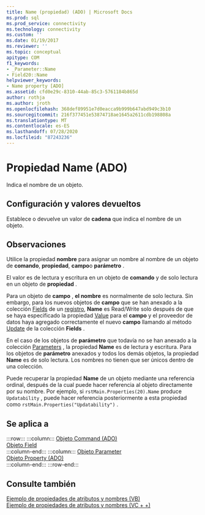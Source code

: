 ```yaml
---
title: Name (propiedad) (ADO) | Microsoft Docs
ms.prod: sql
ms.prod_service: connectivity
ms.technology: connectivity
ms.custom: ''
ms.date: 01/19/2017
ms.reviewer: ''
ms.topic: conceptual
apitype: COM
f1_keywords:
- _Parameter::Name
- Field20::Name
helpviewer_keywords:
- Name property [ADO]
ms.assetid: cfd0e29c-8310-44ab-85c3-5761184b865d
author: rothja
ms.author: jroth
ms.openlocfilehash: 368def89951e7d0eacca9b999b647abd949c3b10
ms.sourcegitcommit: 216f377451e53874718ae1645a2611cdb198808a
ms.translationtype: MT
ms.contentlocale: es-ES
ms.lasthandoff: 07/28/2020
ms.locfileid: "87243236"
---
```

# <a name="name-property-ado"></a>Propiedad Name (ADO)
Indica el nombre de un objeto.  
  
## <a name="settings-and-return-values"></a>Configuración y valores devueltos  
 Establece o devuelve un valor de **cadena** que indica el nombre de un objeto.  
  
## <a name="remarks"></a>Observaciones  
 Utilice la propiedad **nombre** para asignar un nombre al nombre de un objeto de **comando**, **propiedad**, **campo**o **parámetro** .  
  
 El valor es de lectura y escritura en un objeto de **comando** y de solo lectura en un objeto de **propiedad** .  
  
 Para un objeto de **campo** , **el nombre** es normalmente de solo lectura. Sin embargo, para los nuevos objetos de **campo** que se han anexado a la colección [Fields](../../../ado/reference/ado-api/fields-collection-ado.md) de un [registro](../../../ado/reference/ado-api/record-object-ado.md), **Name** es Read/Write solo después de que se haya especificado la propiedad [Value](../../../ado/reference/ado-api/value-property-ado.md) para el **campo** y el proveedor de datos haya agregado correctamente el nuevo **campo** llamando al método [Update](../../../ado/reference/ado-api/update-method.md) de la colección **Fields** .  
  
 En el caso de los objetos de **parámetro** que todavía no se han anexado a la colección [Parameters](../../../ado/reference/ado-api/parameters-collection-ado.md) , la propiedad **Name** es de lectura y escritura. Para los objetos de **parámetro** anexados y todos los demás objetos, la propiedad **Name** es de solo lectura. Los nombres no tienen que ser únicos dentro de una colección.  
  
 Puede recuperar la propiedad **Name** de un objeto mediante una referencia ordinal, después de la cual puede hacer referencia al objeto directamente por su nombre. Por ejemplo, si `rstMain.Properties(20).Name` produce `Updatability` , puede hacer referencia posteriormente a esta propiedad como `rstMain.Properties("Updatability")` .  
  
## <a name="applies-to"></a>Se aplica a  

:::row:::
    :::column:::
        [Objeto Command (ADO)](../../../ado/reference/ado-api/command-object-ado.md)  
        [Objeto Field](../../../ado/reference/ado-api/field-object.md)  
    :::column-end:::
    :::column:::
        [Objeto Parameter](../../../ado/reference/ado-api/parameter-object.md)  
        [Objeto Property (ADO)](../../../ado/reference/ado-api/property-object-ado.md)  
    :::column-end:::
:::row-end:::

## <a name="see-also"></a>Consulte también  
 [Ejemplo de propiedades de atributos y nombres (VB)](../../../ado/reference/ado-api/attributes-and-name-properties-example-vb.md)   
 [Ejemplo de propiedades de atributos y nombres (VC + +)](../../../ado/reference/ado-api/attributes-and-name-properties-example-vc.md)   
